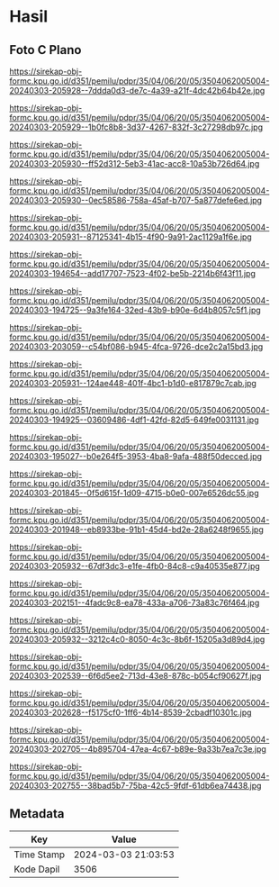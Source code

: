 # Hasil

## Foto C Plano

https://sirekap-obj-formc.kpu.go.id/d351/pemilu/pdpr/35/04/06/20/05/3504062005004-20240303-205928--7ddda0d3-de7c-4a39-a21f-4dc42b64b42e.jpg

https://sirekap-obj-formc.kpu.go.id/d351/pemilu/pdpr/35/04/06/20/05/3504062005004-20240303-205929--1b0fc8b8-3d37-4267-832f-3c27298db97c.jpg

https://sirekap-obj-formc.kpu.go.id/d351/pemilu/pdpr/35/04/06/20/05/3504062005004-20240303-205930--ff52d312-5eb3-41ac-acc8-10a53b726d64.jpg

https://sirekap-obj-formc.kpu.go.id/d351/pemilu/pdpr/35/04/06/20/05/3504062005004-20240303-205930--0ec58586-758a-45af-b707-5a877defe6ed.jpg

https://sirekap-obj-formc.kpu.go.id/d351/pemilu/pdpr/35/04/06/20/05/3504062005004-20240303-205931--87125341-4b15-4f90-9a91-2ac1129a1f6e.jpg

https://sirekap-obj-formc.kpu.go.id/d351/pemilu/pdpr/35/04/06/20/05/3504062005004-20240303-194654--add17707-7523-4f02-be5b-2214b6f43f11.jpg

https://sirekap-obj-formc.kpu.go.id/d351/pemilu/pdpr/35/04/06/20/05/3504062005004-20240303-194725--9a3fe164-32ed-43b9-b90e-6d4b8057c5f1.jpg

https://sirekap-obj-formc.kpu.go.id/d351/pemilu/pdpr/35/04/06/20/05/3504062005004-20240303-203059--c54bf086-b945-4fca-9726-dce2c2a15bd3.jpg

https://sirekap-obj-formc.kpu.go.id/d351/pemilu/pdpr/35/04/06/20/05/3504062005004-20240303-205931--124ae448-401f-4bc1-b1d0-e817879c7cab.jpg

https://sirekap-obj-formc.kpu.go.id/d351/pemilu/pdpr/35/04/06/20/05/3504062005004-20240303-194925--03609486-4df1-42fd-82d5-649fe0031131.jpg

https://sirekap-obj-formc.kpu.go.id/d351/pemilu/pdpr/35/04/06/20/05/3504062005004-20240303-195027--b0e264f5-3953-4ba8-9afa-488f50decced.jpg

https://sirekap-obj-formc.kpu.go.id/d351/pemilu/pdpr/35/04/06/20/05/3504062005004-20240303-201845--0f5d615f-1d09-4715-b0e0-007e6526dc55.jpg

https://sirekap-obj-formc.kpu.go.id/d351/pemilu/pdpr/35/04/06/20/05/3504062005004-20240303-201948--eb8933be-91b1-45d4-bd2e-28a6248f9655.jpg

https://sirekap-obj-formc.kpu.go.id/d351/pemilu/pdpr/35/04/06/20/05/3504062005004-20240303-205932--67df3dc3-e1fe-4fb0-84c8-c9a40535e877.jpg

https://sirekap-obj-formc.kpu.go.id/d351/pemilu/pdpr/35/04/06/20/05/3504062005004-20240303-202151--4fadc9c8-ea78-433a-a706-73a83c76f464.jpg

https://sirekap-obj-formc.kpu.go.id/d351/pemilu/pdpr/35/04/06/20/05/3504062005004-20240303-205932--3212c4c0-8050-4c3c-8b6f-15205a3d89d4.jpg

https://sirekap-obj-formc.kpu.go.id/d351/pemilu/pdpr/35/04/06/20/05/3504062005004-20240303-202539--6f6d5ee2-713d-43e8-878c-b054cf90627f.jpg

https://sirekap-obj-formc.kpu.go.id/d351/pemilu/pdpr/35/04/06/20/05/3504062005004-20240303-202628--f5175cf0-1ff6-4b14-8539-2cbadf10301c.jpg

https://sirekap-obj-formc.kpu.go.id/d351/pemilu/pdpr/35/04/06/20/05/3504062005004-20240303-202705--4b895704-47ea-4c67-b89e-9a33b7ea7c3e.jpg

https://sirekap-obj-formc.kpu.go.id/d351/pemilu/pdpr/35/04/06/20/05/3504062005004-20240303-202755--38bad5b7-75ba-42c5-9fdf-61db6ea74438.jpg


## Metadata

| Key        | Value               |
| ---------- | ------------------- |
| Time Stamp | 2024-03-03 21:03:53 |
| Kode Dapil | 3506                |




